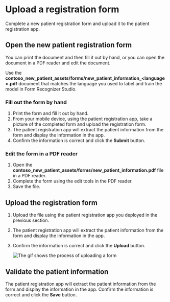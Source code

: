# Upload a registration form

Complete a new patient registration form and upload it to the patient registration app.

## Open the new patient registration form

You can print the document and then fill it out by hand, or you can open the document in a PDF reader and edit the document. 

Use the **contoso_new_patient_assets/forms/new_patient_information_<language\>.pdf** document that matches the language you used to label and train the model in Form Recognizer Studio.

### Fill out the form by hand

1. Print the form and fill it out by hand.
1. From your mobile device, using the patient registration app, take a picture of the completed form and upload the registration form.
1. The patient registration app will extract the patient information from the form and display the information in the app.
1. Confirm the information is correct and click the **Submit** button.

### Edit the form in a PDF reader

1. Open the **contoso_new_patient_assets/forms/new_patient_information.pdf** file in a PDF reader.
1. Complete the form using the edit tools in the PDF reader.
1. Save the file.

## Upload the registration form

1. Upload the file using the patient registration app you deployed in the previous section.
1. The patient registration app will extract the patient information from the form and display the information in the app.
1. Confirm the information is correct and click the **Upload** button.

    ![The gif shows the process of uploading a form](./img/basic-workflow.gif)

## Validate the patient information

The patient registration app will extract the patient information from the form and display the information in the app. Confirm the information is correct and click the **Save** button.
